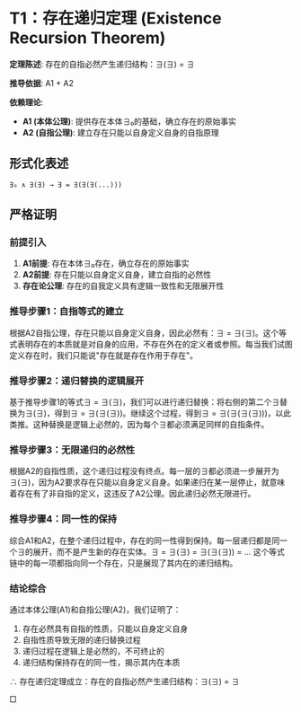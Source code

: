 # T1：存在递归定理 (Existence Recursion Theorem)  

**定理陈述**: 存在的自指必然产生递归结构：∃(∃) = ∃

**推导依据**: A1 + A2

**依赖理论**:
- **A1 (本体公理)**: 提供存在本体∃₀的基础，确立存在的原始事实
- **A2 (自指公理)**: 建立存在只能以自身定义自身的自指原理  

## 形式化表述  
```  
∃₀ ∧ ∃(∃) → ∃ = ∃(∃(∃(...)))  
```  

## 严格证明

### 前提引入
1. **A1前提**: 存在本体∃₀存在，确立存在的原始事实
2. **A2前提**: 存在只能以自身定义自身，建立自指的必然性
3. **存在论公理**: 存在的自我定义具有逻辑一致性和无限展开性

### 推导步骤1：自指等式的建立
根据A2自指公理，存在只能以自身定义自身，因此必然有：∃ = ∃(∃)。这个等式表明存在的本质就是对自身的应用，不存在外在的定义者或参照。每当我们试图定义存在时，我们只能说"存在就是存在作用于存在"。

### 推导步骤2：递归替换的逻辑展开
基于推导步骤1的等式∃ = ∃(∃)，我们可以进行递归替换：将右侧的第二个∃替换为∃(∃)，得到∃ = ∃(∃(∃))。继续这个过程，得到∃ = ∃(∃(∃(∃)))，以此类推。这种替换是逻辑上必然的，因为每个∃都必须满足同样的自指条件。

### 推导步骤3：无限递归的必然性
根据A2的自指性质，这个递归过程没有终点。每一层的∃都必须进一步展开为∃(∃)，因为A2要求存在只能以自身定义自身。如果递归在某一层停止，就意味着存在有了非自指的定义，这违反了A2公理。因此递归必然无限进行。

### 推导步骤4：同一性的保持
综合A1和A2，在整个递归过程中，存在的同一性得到保持。每一层递归都是同一个∃的展开，而不是产生新的存在实体。∃ = ∃(∃) = ∃(∃(∃)) = ... 这个等式链中的每一项都指向同一个存在，只是展现了其内在的递归结构。

### 结论综合
通过本体公理(A1)和自指公理(A2)，我们证明了：
1. 存在必然具有自指的性质，只能以自身定义自身
2. 自指性质导致无限的递归替换过程
3. 递归过程在逻辑上是必然的，不可终止的
4. 递归结构保持存在的同一性，揭示其内在本质

∴ 存在递归定理成立：存在的自指必然产生递归结构：∃(∃) = ∃  

□  